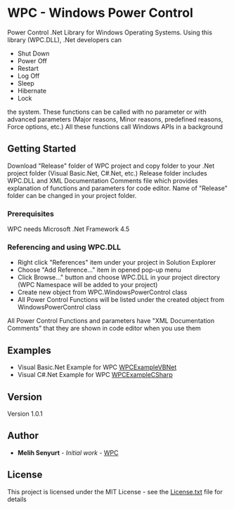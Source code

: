 # WPC - Windows Power Control
Power Control .Net Library for Windows Operating Systems. Using this library (WPC.DLL), .Net developers can 
* Shut Down 
* Power Off
* Restart
* Log Off
* Sleep
* Hibernate
* Lock

the system. These functions can be called with no parameter or with advanced parameters (Major reasons, Minor reasons, predefined reasons, Force options, etc.)
All these functions call Windows APIs in a background

## Getting Started
Download "Release" folder of WPC project and copy folder to your .Net project folder (Visual Basic.Net, C#.Net, etc.) Release folder includes WPC.DLL and XML Documentation Comments file which provides explanation of functions and parameters for code editor. Name of "Release" folder can be changed in your project folder.

### Prerequisites
WPC needs Microsoft .Net Framework 4.5

### Referencing and using WPC.DLL
* Right click "References" item under your project in Solution Explorer
* Choose "Add Reference..." item in opened pop-up menu
* Click Browse..." button and choose WPC.DLL in your project directory (WPC Namespace will be added to your project)
* Create new object from WPC.WindowsPowerControl class
* All Power Control Functions will be listed under the created object from WindowsPowerControl class

All Power Control Functions and parameters have "XML Documentation Comments" that they are shown in code editor when you use them

## Examples
* Visual Basic.Net Example for WPC [WPCExampleVBNet](https://github.com/melihsen/WPCExampleVBNet)
* Visual C#.Net Example for WPC [WPCExampleCSharp](https://github.com/melihsen/WPCExampleCSharp)

## Version
Version 1.0.1

## Author
* **Melih Senyurt** - *Initial work* - [WPC](https://github.com/melihsen/WPC)

## License
This project is licensed under the MIT License - see the [License.txt](License.txt) file for details
